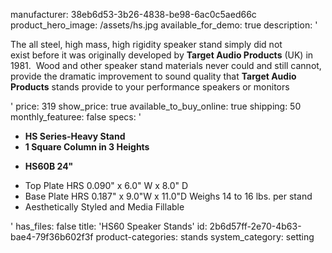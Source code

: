 manufacturer: 38eb6d53-3b26-4838-be98-6ac0c5aed66c
product_hero_image: /assets/hs.jpg
available_for_demo: true
description: '<p>The all steel, high mass, high rigidity speaker stand simply&nbsp;did not exist&nbsp;before it was originally developed by&nbsp;<strong>Target Audio&nbsp;Products</strong>&nbsp;(UK) in 1981. &nbsp;Wood and&nbsp;other speaker stand materials never could and still cannot, provide the dramatic improvement&nbsp;to sound quality that&nbsp;<strong>Target Audio Products</strong>&nbsp;stands provide&nbsp;to your performance speakers or monitors</p>'
price: 319
show_price: true
available_to_buy_online: true
shipping: 50
monthly_featuree: false
specs: '<ul><li><b>HS Series-</b><b>Heavy Stand</b><br></li><li><b>1 Square Column&nbsp;in 3 Heights</b></li></ul><ul><li><strong>HS60B 24"</strong></li></ul><ul><li>Top&nbsp;Plate HRS 0.090" x 6.0" W x 8.0" D<br></li><li>Base&nbsp;Plate HRS 0.187" x 9.0"W x 11.0"D&nbsp;Weighs 14&nbsp;to 16&nbsp;lbs. per stand<br></li><li>Aesthetically Styled&nbsp;and Media Fillable<br></li></ul>'
has_files: false
title: 'HS60 Speaker Stands'
id: 2b6d57ff-2e70-4b63-bae4-79f36b602f3f
product-categories: stands
system_category: setting
